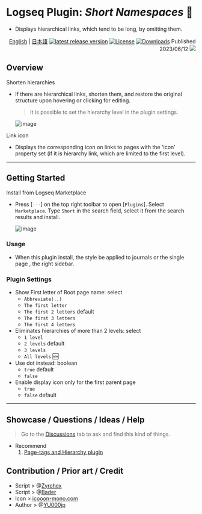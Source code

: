 # Logseq Plugin: *Short Namespaces* 🍰


- Displays hierarchical links, which tend to be long, by omitting them.

<div align="right">
 
[English](https://github.com/YU000jp/logseq-plugin-short-namespaces) | [日本語](https://github.com/YU000jp/logseq-plugin-short-namespaces/blob/main/readme.ja.md) [![latest release version](https://img.shields.io/github/v/release/YU000jp/logseq-plugin-short-namespaces)](https://github.com/YU000jp/logseq-plugin-short-namespaces/releases)
[![License](https://img.shields.io/github/license/YU000jp/logseq-plugin-short-namespaces?color=blue)](https://github.com/YU000jp/logseq-plugin-short-namespaces/LICENSE)
[![Downloads](https://img.shields.io/github/downloads/YU000jp/logseq-plugin-short-namespaces/total.svg)](https://github.com/YU000jp/logseq-plugin-short-namespaces/releases)
 Published 2023/06/12 <a href="https://www.buymeacoffee.com/yu000japan"><img src="https://img.buymeacoffee.com/button-api/?text=Buy me a pizza&emoji=🍕&slug=yu000japan&button_colour=FFDD00&font_colour=000000&font_family=Poppins&outline_colour=000000&coffee_colour=ffffff" /></a>
</div>

## Overview

Shorten hierarchies
  - If there are hierarchical links, shorten them, and restore the original structure upon hovering or clicking for editing.
    > It is possible to set the hierarchy level in the plugin settings.

    ![image](https://github.com/YU000jp/logseq-plugin-short-namespaces/assets/111847207/f2a7aae1-fc7f-4857-9f7a-af1cdd0b2191)

Link icon
  - Displays the corresponding icon on links to pages with the 'icon' property set (if it is hierarchy link, which are limited to the first level).

---

## Getting Started

Install from Logseq Marketplace
  - Press [`---`] on the top right toolbar to open [`Plugins`]. Select `Marketplace`. Type `Short` in the search field, select it from the search results and install.

     ![image](https://github.com/YU000jp/logseq-plugin-short-namespaces/assets/111847207/c2782452-9254-4cda-9604-5283de136da2)

### Usage

- When this plugin install, the style be applied to journals or the single page , the right sidebar.

### Plugin Settings

- Show First letter of Root page name: select
  - `Abbreviate(..)`
  - `The first letter`
  - `The first 2 letters` default
  - `The first 3 letters`
  - `The first 4 letters`
- Eliminates hierarchies of more than 2 levels: select
  - `1 level`
  - `2 levels` default
  - `3 levels`
  - `All levels` 🆕
- Use dot instead: boolean
  - `true` default
  - `false`
- Enable display icon only for the first parent page
  - `true`
  - `false` default 

---

## Showcase / Questions / Ideas / Help

> Go to the [Discussions](https://github.com/YU000jp/logseq-plugin-short-namespaces/discussions) tab to ask and find this kind of things.

- Recommend
  1. [Page-tags and Hierarchy plugin](https://github.com/YU000jp/logseq-page-tags-and-hierarchy)

## Contribution / Prior art / Credit

- Script > @[Zyrohex](https://gist.github.com/Zyrohex/9782b737f8f7f7bca7b6cc7e7868d793)
- Script > @[Bader](https://discord.com/channels/725182569297215569/896368413243494430/1116515366508711996)
- Icon > [icooon-mono.com](https://icooon-mono.com/12668-%e3%82%b1%e3%83%bc%e3%82%ad%e3%81%ae%e3%82%a2%e3%82%a4%e3%82%b3%e3%83%b33/)
- Author > @[YU000jp](https://github.com/YU000jp)

